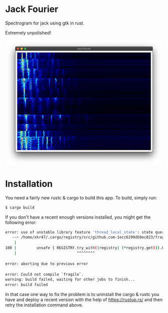 Jack Fourier
============

Spectrogram for jack using gtk in rust.

Extremely unpolished!

![Screenshot](./jack_fourier.png)

# Installation

You need a fairly new rustc & cargo to build this app. To build, simply run:

```sh
$ cargo build
```

If you don't have a recent enough versions installed, you might get the following error:

```sh
error: use of unstable library feature 'thread_local_state': state querying was recently added (see issue #27716)
   --> /home/xkr47/.cargo/registry/src/github.com-1ecc6299db9ec823/fragile-0.3.0/src/sticky.rs:100:27
    |
100 |         unsafe { REGISTRY.try_with(|registry| (*registry.get()).0.contains_key(&self.item_id)).unwrap_or(false) }
    |                           ^^^^^^^^

error: aborting due to previous error

error: Could not compile `fragile`.
warning: build failed, waiting for other jobs to finish...
error: build failed
```

In that case one way to fix the problem is to uninstall the cargo & rustc you have and deploy a recent version with the help of https://rustup.rs/ and then retry the installation command above.
